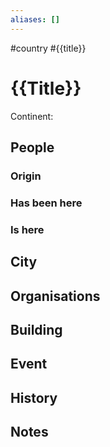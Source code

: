 ```yaml
---
aliases: []
---
```

#country
#{{title}}
# {{Title}}
Continent: 

## People
### Origin
### Has been here
### Is here
## City
## Organisations
## Building
## Event
## History
## Notes
